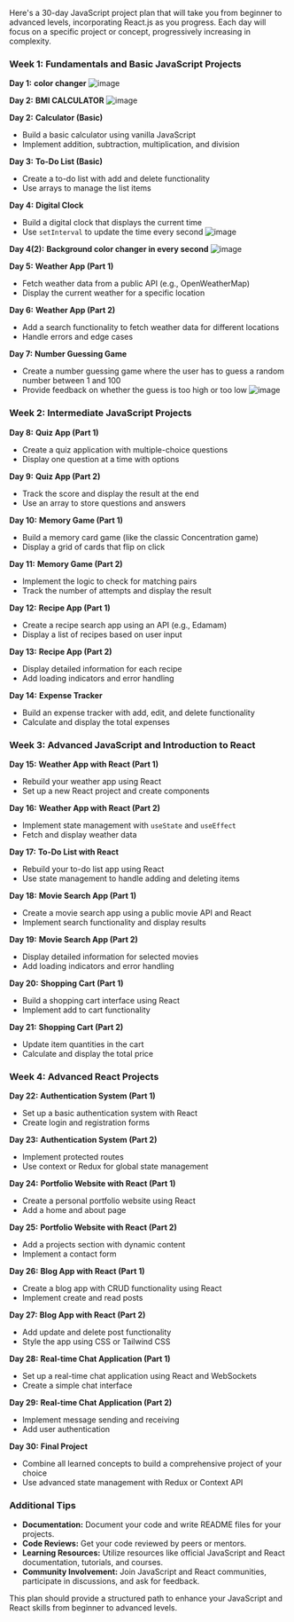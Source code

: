 Here's a 30-day JavaScript project plan that will take you from beginner to advanced levels, incorporating React.js as you progress. Each day will focus on a specific project or concept, progressively increasing in complexity.

### Week 1: Fundamentals and Basic JavaScript Projects
**Day 1:** **color changer**
![image](https://github.com/user-attachments/assets/360b8b88-c0dd-4296-b7ec-770a13ea7181)

**Day 2:** **BMI CALCULATOR**
![image](https://github.com/user-attachments/assets/942e99e2-2969-4256-9a37-f680e13e2a9b)

**Day 2:** **Calculator (Basic)**
- Build a basic calculator using vanilla JavaScript
- Implement addition, subtraction, multiplication, and division

**Day 3:** **To-Do List (Basic)**
- Create a to-do list with add and delete functionality
- Use arrays to manage the list items

**Day 4:** **Digital Clock**
- Build a digital clock that displays the current time
- Use `setInterval` to update the time every second
  ![image](https://github.com/user-attachments/assets/94d0fb6e-e963-4c7f-9e54-7d4749105639)

**Day 4(2):** **Background color changer in every second**
  ![image](https://github.com/user-attachments/assets/abb7e3d1-f5c4-42a9-b2b0-5d01b1d5db9e)


**Day 5:** **Weather App (Part 1)**
- Fetch weather data from a public API (e.g., OpenWeatherMap)
- Display the current weather for a specific location

**Day 6:** **Weather App (Part 2)**
- Add a search functionality to fetch weather data for different locations
- Handle errors and edge cases

**Day 7:** **Number Guessing Game**
- Create a number guessing game where the user has to guess a random number between 1 and 100
- Provide feedback on whether the guess is too high or too low
![image](https://github.com/user-attachments/assets/85fa72fc-188a-43bb-a335-389ae884d338)

### Week 2: Intermediate JavaScript Projects
**Day 8:** **Quiz App (Part 1)**
- Create a quiz application with multiple-choice questions
- Display one question at a time with options

**Day 9:** **Quiz App (Part 2)**
- Track the score and display the result at the end
- Use an array to store questions and answers

**Day 10:** **Memory Game (Part 1)**
- Build a memory card game (like the classic Concentration game)
- Display a grid of cards that flip on click

**Day 11:** **Memory Game (Part 2)**
- Implement the logic to check for matching pairs
- Track the number of attempts and display the result

**Day 12:** **Recipe App (Part 1)**
- Create a recipe search app using an API (e.g., Edamam)
- Display a list of recipes based on user input

**Day 13:** **Recipe App (Part 2)**
- Display detailed information for each recipe
- Add loading indicators and error handling

**Day 14:** **Expense Tracker**
- Build an expense tracker with add, edit, and delete functionality
- Calculate and display the total expenses

### Week 3: Advanced JavaScript and Introduction to React
**Day 15:** **Weather App with React (Part 1)**
- Rebuild your weather app using React
- Set up a new React project and create components

**Day 16:** **Weather App with React (Part 2)**
- Implement state management with `useState` and `useEffect`
- Fetch and display weather data

**Day 17:** **To-Do List with React**
- Rebuild your to-do list app using React
- Use state management to handle adding and deleting items

**Day 18:** **Movie Search App (Part 1)**
- Create a movie search app using a public movie API and React
- Implement search functionality and display results

**Day 19:** **Movie Search App (Part 2)**
- Display detailed information for selected movies
- Add loading indicators and error handling

**Day 20:** **Shopping Cart (Part 1)**
- Build a shopping cart interface using React
- Implement add to cart functionality

**Day 21:** **Shopping Cart (Part 2)**
- Update item quantities in the cart
- Calculate and display the total price

### Week 4: Advanced React Projects
**Day 22:** **Authentication System (Part 1)**
- Set up a basic authentication system with React
- Create login and registration forms

**Day 23:** **Authentication System (Part 2)**
- Implement protected routes
- Use context or Redux for global state management

**Day 24:** **Portfolio Website with React (Part 1)**
- Create a personal portfolio website using React
- Add a home and about page

**Day 25:** **Portfolio Website with React (Part 2)**
- Add a projects section with dynamic content
- Implement a contact form

**Day 26:** **Blog App with React (Part 1)**
- Create a blog app with CRUD functionality using React
- Implement create and read posts

**Day 27:** **Blog App with React (Part 2)**
- Add update and delete post functionality
- Style the app using CSS or Tailwind CSS

**Day 28:** **Real-time Chat Application (Part 1)**
- Set up a real-time chat application using React and WebSockets
- Create a simple chat interface

**Day 29:** **Real-time Chat Application (Part 2)**
- Implement message sending and receiving
- Add user authentication

**Day 30:** **Final Project**
- Combine all learned concepts to build a comprehensive project of your choice
- Use advanced state management with Redux or Context API

### Additional Tips
- **Documentation:** Document your code and write README files for your projects.
- **Code Reviews:** Get your code reviewed by peers or mentors.
- **Learning Resources:** Utilize resources like official JavaScript and React documentation, tutorials, and courses.
- **Community Involvement:** Join JavaScript and React communities, participate in discussions, and ask for feedback.

This plan should provide a structured path to enhance your JavaScript and React skills from beginner to advanced levels.
